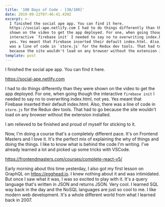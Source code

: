 ```yaml
---
title: '100 Days of Code - [38/100]'
date: 2019-09-22T07:46:41.439Z
excerpt: >-
  I finished the social ape app. You can find it here.
  https://social-ape.netlify.com I had to do things differently than they were
  shown on the video to get the app deployed. For one, when going though the
  interactive `firebase init` I needed to say no to overwriting index.html, not
  yes. Yes meant that Firebase inserted their default index.html. Also, there
  was a line of code in `store.js` for the Redux dev tools. That had to go
  because the site wouldn't load on any browser without the extension installed.
template: post
---
```

I finished the social ape app. You can find it here.

https://social-ape.netlify.com

I had to do things differently than they were shown on the video to get the app deployed. For one, when going though the interactive `firebase init` I needed to say no to overwriting index.html, not yes. Yes meant that Firebase inserted their default index.html. Also, there was a line of code in `store.js` for the Redux dev tools. That had to go because the site wouldn't load on any browser without the extension installed.

I am relieved to be finished and proud of myself for sticking to it.

Now, I'm doing a course that's a completely different pace. It's on Frontend Masters and I love it. It's the perfect mix of explaining the why of things and doing the things. I like to know what is behind the code I'm writing. I've already learned a lot and picked up some tricks with VSCode.

https://frontendmasters.com/courses/complete-react-v5/

Early morning about this time yesterday, I also got my first lesson on GraphQL on https://egghead.io. I knew nothing about it and was intimidated. But once I saw what it was, I was so excited to play with it. It's a query language that's written in JSON and returns JSON. Very cool. I learned SQL way back in the day and the NoSQL languages are just so cool to me. I like modern web development. It's a whole different world from what I learned back in 2007.

 
